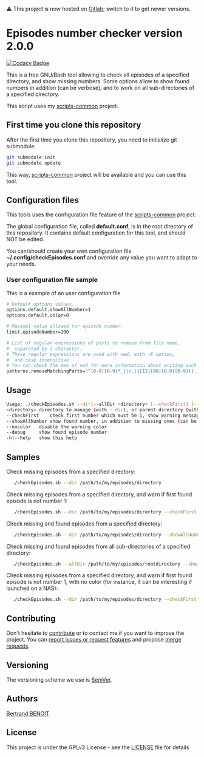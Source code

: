 :warning: This project is now hosted on [Gitlab](https://gitlab.com/bertrand-benoit/episodesChecker); switch to it to get newer versions.

# Episodes number checker version 2.0.0

[![Codacy Badge](https://api.codacy.com/project/badge/Grade/85136d73b7c3479ebbf0e3829c06f626)](https://www.codacy.com/manual/bertrand-benoit/episodesChecker?utm_source=github.com&amp;utm_medium=referral&amp;utm_content=bertrand-benoit/episodesChecker&amp;utm_campaign=Badge_Grade)

This is a free GNU/Bash tool allowing to check all episodes of a specified directory, and show missing numbers.
Some options allow to show found numbers in addition (can be verbose), and to work on all sub-directories of a specified directory.

This script uses my [scripts-common](https://gitlab.com/bertrand-benoit/scripts-common) project.

## First time you clone this repository
After the first time you clone this repository, you need to initialize git submodule:
```bash
git submodule init
git submodule update
```

This way, [scripts-common](https://gitlab.com/bertrand-benoit/scripts-common) project will be available and you can use this tool.

## Configuration files
This tools uses the configuration file feature of the [scripts-common](https://gitlab.com/bertrand-benoit/scripts-common) project.

The global configuration file, called **default.conf**, is in the root directory of this repository.
It contains default configuration for this tool, and should NOT be edited.

You can/should create your own configuration file **~/.config/checkEpisodes.conf** and override any value you want to adapt to your needs.

### User configuration file sample
This is a example of an user configuration file
```bash
# Default options values.
options.default.showAllNumber=1
options.default.color=0

# Maximal value allowed for episode number.
limit.episodeNumber=100

# List of regular expressions of parts to remove from file name,
#  separated by | character.
# These regular expressions are used with sed, with -E option,
#  and case insensitive.
# You can check the man of sed for more information about writing such expressions.
patterns.removeMatchingParts="^[0-9][0-9]*_|[(.[][12][90][0-9][0-9][].)]|[([][0-9][0-9]*\/[0-9][0-9]*\/[12][90][0-9][0-9][])]|[([][0-9][0-9]*\/[0-9][0-9]*\/[12][90][0-9][0-9][])]|[0-9]{2,4}[-/][0-9]{2}[-/][0-9]{2}|[[_][A-F0-9]{8,}[]_-]|1920[xX*]1080|1280[xX*]720|1024[xX*]768|848[xX*]480|856[xX*]480|720[xX*]400|640[xX*]480|[xX*hH]264|1080p|720p|[.]720$|480p|H264|8-*bits*|10-*bits*|&amp;|MP[2-5]|v[1-9]|s[0-9]{1,}[Ep._x ]{1,}|[. ]{1}[0-1][0-9]?x{1}|aison[ \t]*|épisode|et|Warehouse.13|Station.19|[[_][a-z0-9. ]{8,}[]_]|amb3r"
```

## Usage
```bash
Usage: ./checkEpisodes.sh --dir|--allDir <directory> [--checkFirst] [--showAllNumber] [--nocolor] [--debug] [-h|--help]
<directory>	directory to manage (with --dir), or parent directory (with --allDir, to check all its sub-directories)
--checkFirst	check first number which must be 1, show warning message if it is NOT the case
--showAllNumber	show found number, in addition to missing ones (can be verbose)
--nocolor	disable the warning color
--debug		show found episode number
-h|--help	show this help
```

## Samples
Check missing episodes from a specified directory:
```bash
  ./checkEpisodes.sh --dir /path/to/my/episodes/directory
```

Check missing episodes from a specified directory, and warn if first found episode is not number 1:
```bash
  ./checkEpisodes.sh --dir /path/to/my/episodes/directory --checkFirst
```

Check missing and found episodes from a specified directory:
```bash
  ./checkEpisodes.sh --dir /path/to/my/episodes/directory --showAllNumber
```

Check missing and found episodes from all sub-directories of a specified directory:
```bash
  ./checkEpisodes.sh --allDir /path/to/my/episodes/rootdirectory --showAllNumber
```

Check missing episodes from a specified directory, and warn if first found episode is not number 1, with no color (for instance, it can be interesting if launched on a NAS):
```bash
  ./checkEpisodes.sh --dir /path/to/my/episodes/directory --checkFirst --nocolor
```

## Contributing
Don't hesitate to [contribute](https://opensource.guide/how-to-contribute/) or to contact me if you want to improve the project.
You can [report issues or request features](https://gitlab.com/bertrand-benoit/episodesChecker/issues) and propose [merge requests](https://gitlab.com/bertrand-benoit/episodesChecker/merge_requests).

## Versioning
The versioning scheme we use is [SemVer](http://semver.org/).

## Authors
[Bertrand BENOIT](mailto:contact@bertrand-benoit.net)

## License
This project is under the GPLv3 License - see the [LICENSE](LICENSE) file for details
